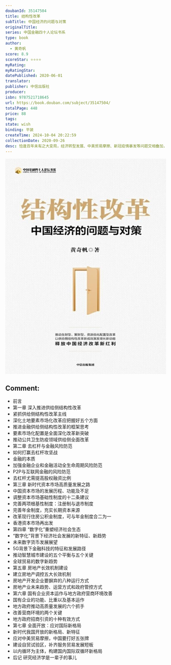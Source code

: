 ```yaml
---
doubanId: 35147504
title: 结构性改革
subTitle: 中国经济的问题与对策
originalTitle: 
series: 中国金融四十人论坛书系
type: book
author: 
  - 黄奇帆
score: 8.9
scoreStar: ⭐⭐⭐⭐
myRating: 
myRatingStar: 
datePublished: 2020-06-01
translator: 
publisher: 中信出版社
producer: 
isbn: 9787521718645
url: https://book.douban.com/subject/35147504/
totalPage: 448
price: 88
tags: 
state: wish
binding: 平装
createTime: 2024-10-04 20:22:59
collectionDate: 2020-09-26
desc: 恰逢百年未有之大变局，经济转型发展、中美贸易摩擦、新冠疫情暴发等问题交相叠加，无不考验着我国面对复杂问题的智慧和勇气，供给侧结构性改革的重要性与紧迫性空前凸显。这本书从基础性、结构性、机制性、制度性等多个维度，深入剖析我国供给侧关键矛盾并对症下药。全书一共七章。第一章详解如何紧抓供给侧结构性改革主线；第二章聚焦去杠杆与金融风险防范；第三章解读新时代下我国资本市场高质量发展之路；第四章讲述“数字化”如何重塑经济社会生态；第五章对房地产长效调控机制开出药方，并预判今后十年房地产行业六大趋势；第六章着眼于国有企业资本运作与地方政府营商环境改善；第七章阐释新局面、新特征下，我国对国际形势与中美关系的应对之道，深入剖析“双循环”新格局。黄奇帆，工商管理硕士，研究员，中国金融四十人论坛学术顾问，复旦大学特聘教授，中国国际经济交流中心副理事长。曾任重庆市市长、第十二届全国人民代表大会财政经济委员会副主任委员。历任上海浦东新区管委会副主任，上海市委副秘书长兼市委研究室主任，上海市政府副秘书长兼经济委员会主任。2001年调任重庆，长期担任重庆市委常委、常务副市长、市委副书记、市长。黄奇帆对经济体系的运行机制和政府经济管理具有深入的理论思考和丰富的实践经验，经济学研究能力突出，学术造诣很深。近年来，在各种论坛、刊物、讲座上公开发表文章上百篇，对资本市场、金融风险防范、产业结构转型升级、支柱产业集群化发展、数字经济、房地产发展、城乡地票制度、国际贸易格局等方面有深入的研究。
---
```


![image](99.Attachments/Files/s33736887.jpg)

Comment: 
---



  - 前言
  - 第一章 深入推进供给侧结构性改革
  - 紧抓供给侧结构性改革主线
  - 深化土地要素市场化改革应把握好五个方面
  - 推进金融供给侧结构性改革的框架思考
  - 要素市场化配置是全面深化改革新突破
  - 推动公共卫生防疫领域供给侧全面改革
  - 第二章 去杠杆与金融风险防范
  - 如何打赢去杠杆攻坚战
  - 金融的本质
  - 加强金融企业和金融活动全生命周期风险防范
  - P2P与互联网金融的风险防范
  - 去杠杆尤需提高股权融资比例
  - 第三章 新时代资本市场高质量发展之路
  - 中国资本市场的发展历程、功能及不足
  - 调整资本市场基础性制度的十二条建议
  - 完善两项根基性制度：注册制与退市制度
  - 完善年金制度，充实长期资本来源
  - 改革现行住房公积金制度，可与年金制度合二为一
  - 香港资本市场再出发
  - 第四章 “数字化”重塑经济社会生态
  - “数字化”背景下经济社会发展的新特征、新趋势
  - 未来数字货币发展展望
  - 5G背景下金融科技的特征和发展路径
  - 推动智慧城市建设的五个平衡与五个关键
  - 全球贸易的数字新趋势
  - 第五章 房地产长效机制建设
  - 建立房地产调控五大长效机制
  - 房地产开发企业要摒弃的八种运行方式
  - 房地产业未来趋势、运营方式和政府管控方式
  - 第六章 国有企业资本运作与地方政府营商环境改善
  - 国有企业的功能、比重以及基本运作
  - 地方政府推动高质量发展的六个抓手
  - 改善营商环境的两个关键
  - 地方政府招商引资的十种有效方式
  - 第七章 全面开放：应对国际新格局
  - 新时代我国开放的新格局、新特征
  - 应对中美贸易摩擦，中国要打好五张牌
  - 建设自贸试验区，补齐服务贸易发展短板
  - 以内循环为主体，构建国内国际双循环新格局
  - 后记 研究经济学是一辈子的事儿

